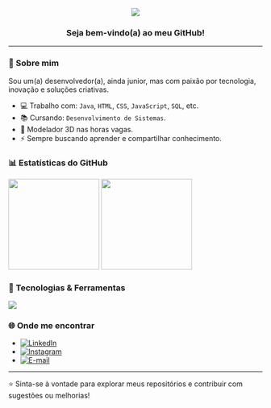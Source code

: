<p align="center">
  <img src="https://capsule-render.vercel.app/api?type=venom&height=150&color=gradient&text=Julio%20Henrique%20Busarello&fontAlign=50&animation=fadeIn&textBg=false&fontSize=40&desc=Desenvolvedor%20Junior&descAlign=50&descAlignY=68&fontColor=F1F1F1"/>
</p>

<h3 align="center">Seja bem-vindo(a) ao meu GitHub!</h3>
<hr>
  
### 🚀 Sobre mim
Sou um(a) desenvolvedor(a), ainda junior, mas com paixão por tecnologia, inovação e soluções criativas.  

- 💻 Trabalho com: `Java`, `HTML`, `CSS`, `JavaScript`, `SQL`, etc.
- 📚 Cursando: `Desenvolvimento de Sistemas`.
- 🚗 Modelador 3D nas horas vagas.
- ⚡ Sempre buscando aprender e compartilhar conhecimento.

### 📊 Estatísticas do GitHub
<p align="left">
  <img height="180em" src="https://github-readme-stats.vercel.app/api?username=JulioBusarello&show_icons=true&theme=radical&include_all_commits=true&count_private=false&hide_border=false"/>
  <img height="180em" src="https://github-readme-stats.vercel.app/api/top-langs/?username=JulioBusarello&layout=compact&langs_count=6&theme=radical&hide_border=false"/>
</p>



### 🧰 Tecnologias & Ferramentas
<p>
  <img src="https://skillicons.dev/icons?i=java,spring,mysql,html,css,spring,lua" />
</p>

### 🌐 Onde me encontrar
- [![LinkedIn](https://img.shields.io/badge/LinkedIn-blue?style=flat)](https://www.linkedin.com/in/j%C3%BAlio-henrique-busarello-614259212/)
- [![Instagram](https://img.shields.io/badge/Instagram-E4405F?style=flat)](https://www.instagram.com/julio_busarello/)
- [![E-mail](https://img.shields.io/badge/Email-D44638?style=flat)](mailto:juliohenri.busarello@gmail.com)

---

⭐️ Sinta-se à vontade para explorar meus repositórios e contribuir com sugestões ou melhorias!
